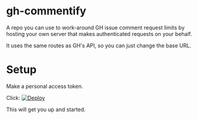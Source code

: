 # gh-commentify

A repo you can use to work-around GH issue comment request limits by hosting your own server that makes authenticated requests on your behalf.

It uses the same routes as GH's API, so you can just change the base URL.

# Setup

Make a personal access token.

Click: [![Deploy](https://www.herokucdn.com/deploy/button.png)](https://heroku.com/deploy?template=https://github.com/pepibumur/gh-commentify)

This will get you up and started.
